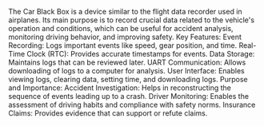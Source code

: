The Car Black Box is a device similar to the flight data recorder used in airplanes. Its main purpose is to record crucial data related to the vehicle's operation and conditions, 
which can be useful for accident analysis, monitoring driving behavior, and improving safety.
Key Features:
    Event Recording: Logs important events like speed, gear position, and time.
    Real-Time Clock (RTC): Provides accurate timestamps for events.
    Data Storage: Maintains logs that can be reviewed later.
    UART Communication: Allows downloading of logs to a computer for analysis.
    User Interface: Enables viewing logs, clearing data, setting time, and downloading logs. 
Purpose and Importance:
    Accident Investigation: Helps in reconstructing the sequence of events leading up to a crash.
    Driver Monitoring: Enables the assessment of driving habits and compliance with safety norms.
    Insurance Claims: Provides evidence that can support or refute claims.
